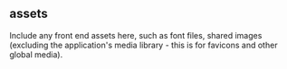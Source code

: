 ## assets
Include any front end assets here, such as font files, shared images (excluding the application's media library - this is for favicons and other global media).